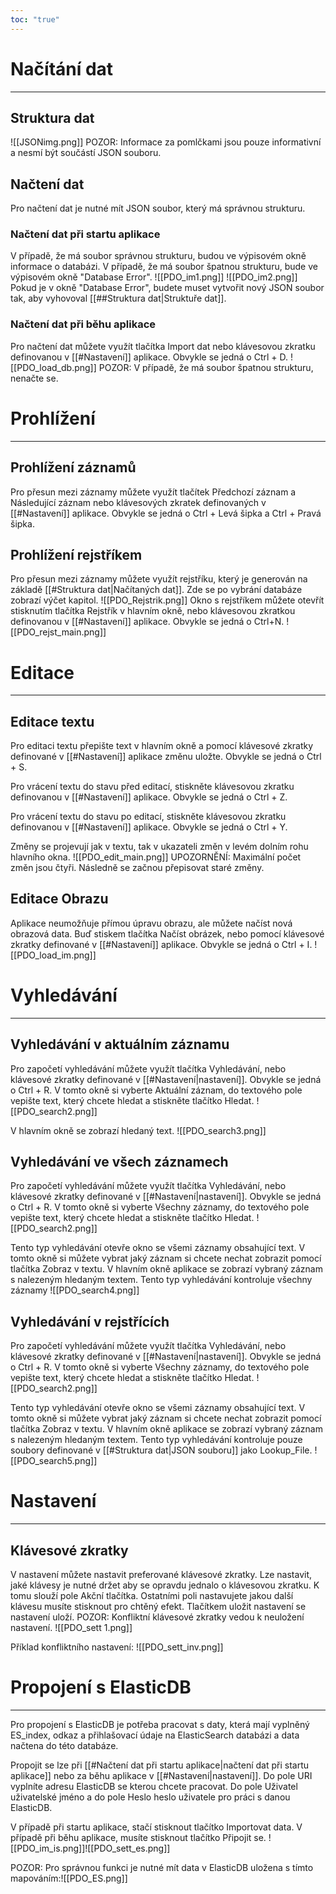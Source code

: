 ```yaml
---
toc: "true"
---
```

# Načítání dat
---
## Struktura dat 

![[JSONimg.png]]
POZOR: Informace za pomlčkami jsou pouze informativní a nesmí být součástí JSON souboru.

## Načtení dat

Pro načtení dat je nutné mít JSON soubor, který má správnou strukturu. 
### Načtení dat při startu aplikace
V případě, že má soubor správnou strukturu, budou ve výpisovém okně informace o databázi. V případě, že má soubor špatnou strukturu, bude ve výpisovém okně "Database Error".
![[PDO_im1.png]]
![[PDO_im2.png]]
Pokud je v okně "Database Error", budete muset vytvořit nový JSON soubor tak, aby vyhovoval [[##Struktura dat|Struktuře dat]].
### Načtení dat při běhu aplikace
Pro načtení dat můžete využít tlačítka Import dat nebo klávesovou zkratku definovanou v  [[#Nastavení]] aplikace. Obvykle se jedná o Ctrl + D.
![[PDO_load_db.png]]
POZOR: V případě, že má soubor špatnou strukturu, nenačte se.
# Prohlížení
---
## Prohlížení záznamů
Pro přesun mezi záznamy můžete využít tlačítek Předchozí záznam a Následující záznam nebo klávesových zkratek definovaných v [[#Nastavení]] aplikace. Obvykle se jedná o Ctrl + Levá šipka a Ctrl + Pravá šipka.
## Prohlížení rejstříkem
Pro přesun mezi záznamy můžete využít rejstříku, který je generován na základě [[#Struktura dat|Načítaných dat]]. Zde se po vybrání databáze zobrazí výčet kapitol. 
![[PDO_Rejstrik.png]]
Okno s rejstříkem můžete otevřít stisknutím tlačítka Rejstřík v hlavním okně, nebo klávesovou zkratkou definovanou v [[#Nastavení]] aplikace. Obvykle se jedná o Ctrl+N.
![[PDO_rejst_main.png]]
# Editace
---
## Editace textu
Pro editaci textu přepište text v hlavním okně a pomocí klávesové zkratky definované v [[#Nastavení]] aplikace změnu uložte. Obvykle se jedná o Ctrl + S.

Pro vrácení textu do stavu před editací, stiskněte klávesovou zkratku definovanou v [[#Nastavení]] aplikace. Obvykle se jedná o Ctrl + Z.

Pro vrácení textu do stavu po editací, stiskněte klávesovou zkratku definovanou v [[#Nastavení]] aplikace. Obvykle se jedná o Ctrl + Y.

Změny se projevují jak v textu, tak v ukazateli změn v levém dolním rohu hlavního okna.
![[PDO_edit_main.png]]
UPOZORNĚNÍ: Maximální počet změn jsou čtyři. Následně se začnou přepisovat staré změny.
## Editace Obrazu
Aplikace neumožňuje přímou úpravu obrazu, ale můžete načíst nová obrazová data. Buď stiskem tlačítka Načíst obrázek, nebo pomocí klávesové zkratky definované v [[#Nastavení]] aplikace. Obvykle se jedná o Ctrl + I.
![[PDO_load_im.png]]
# Vyhledávání
---

## Vyhledávání v aktuálním záznamu
Pro započetí vyhledávání můžete využít tlačítka Vyhledávání, nebo klávesové zkratky definované v [[#Nastavení|nastavení]]. Obvykle se jedná o Ctrl + R. V tomto okně si vyberte Aktuální záznam, do textového pole vepište text, který chcete hledat a stiskněte tlačítko Hledat.
![[PDO_search2.png]]

V hlavním okně se zobrazí hledaný text.
![[PDO_search3.png]]
## Vyhledávání ve všech záznamech
Pro započetí vyhledávání můžete využít tlačítka Vyhledávání, nebo klávesové zkratky definované v [[#Nastavení|nastavení]]. Obvykle se jedná o Ctrl + R. V tomto okně si vyberte Všechny záznamy, do textového pole vepište text, který chcete hledat a stiskněte tlačítko Hledat.
![[PDO_search2.png]]


Tento typ vyhledávání otevře okno se všemi záznamy obsahující text. V tomto okně si můžete vybrat jaký záznam si chcete nechat zobrazit pomocí tlačítka Zobraz v textu. V hlavním okně aplikace se zobrazí vybraný záznam s nalezeným hledaným textem. Tento typ vyhledávání kontroluje všechny záznamy
![[PDO_search4.png]]
## Vyhledávání v rejstřících
Pro započetí vyhledávání můžete využít tlačítka Vyhledávání, nebo klávesové zkratky definované v [[#Nastavení|nastavení]]. Obvykle se jedná o Ctrl + R. V tomto okně si vyberte Všechny záznamy, do textového pole vepište text, který chcete hledat a stiskněte tlačítko Hledat.
![[PDO_search2.png]]


Tento typ vyhledávání otevře okno se všemi záznamy obsahující text. V tomto okně si můžete vybrat jaký záznam si chcete nechat zobrazit pomocí tlačítka Zobraz v textu. V hlavním okně aplikace se zobrazí vybraný záznam s nalezeným hledaným textem. Tento typ vyhledávání kontroluje pouze soubory definované v [[#Struktura dat|JSON souboru]] jako Lookup_File.
![[PDO_search5.png]]
# Nastavení
---
## Klávesové zkratky
V nastavení můžete nastavit preferované klávesové zkratky. Lze nastavit, jaké klávesy je nutné držet aby se opravdu jednalo o klávesovou zkratku. K tomu slouží pole Akční tlačítka. Ostatními poli nastavujete jakou další klávesu musíte stisknout pro chtěný efekt. Tlačítkem uložit nastavení se nastavení uloží.
POZOR: Konfliktní klávesové zkratky vedou k neuložení nastavení.
![[PDO_sett 1.png]]

Příklad konfliktního nastavení:
![[PDO_sett_inv.png]]
# Propojení s ElasticDB
---
Pro propojení s ElasticDB je potřeba pracovat s daty, která mají vyplněný ES_index, odkaz a přihlašovací údaje na ElasticSearch databázi a data načtena do této databáze.

Propojit se lze při [[#Načtení dat při startu aplikace|načtení dat při startu aplikace]] nebo za běhu aplikace v [[#Nastavení|nastavení]]. Do pole URI vyplníte adresu ElasticDB se kterou chcete pracovat. Do pole Uživatel uživatelské jméno a do pole Heslo heslo uživatele pro práci s danou ElasticDB.

V případě při startu aplikace, stačí stisknout tlačítko Importovat data. V případě při běhu aplikace, musíte stisknout tlačítko Připojit se.
![[PDO_im_is.png]]![[PDO_sett_es.png]]

POZOR: Pro správnou funkci je nutné mít data v ElasticDB uložena s tímto mapováním:![[PDO_ES.png]]

